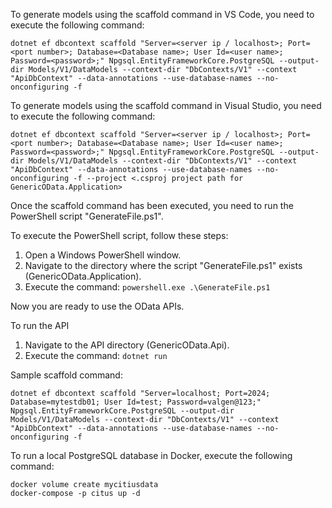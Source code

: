 To generate models using the scaffold command in VS Code, you need to execute the following command:

```
dotnet ef dbcontext scaffold "Server=<server ip / localhost>; Port=<port number>; Database=<Database name>; User Id=<user name>; Password=<password>;" Npgsql.EntityFrameworkCore.PostgreSQL --output-dir Models/V1/DataModels --context-dir "DbContexts/V1" --context "ApiDbContext" --data-annotations --use-database-names --no-onconfiguring -f
```

To generate models using the scaffold command in Visual Studio, you need to execute the following command:

```
dotnet ef dbcontext scaffold "Server=<server ip / localhost>; Port=<port number>; Database=<Database name>; User Id=<user name>; Password=<password>;" Npgsql.EntityFrameworkCore.PostgreSQL --output-dir Models/V1/DataModels --context-dir "DbContexts/V1" --context "ApiDbContext" --data-annotations --use-database-names --no-onconfiguring -f --project <.csproj project path for GenericOData.Application>
```

Once the scaffold command has been executed, you need to run the PowerShell script "GenerateFile.ps1".

To execute the PowerShell script, follow these steps:
1. Open a Windows PowerShell window.
2. Navigate to the directory where the script "GenerateFile.ps1" exists (GenericOData.Application).
3. Execute the command: `powershell.exe .\GenerateFile.ps1`

Now you are ready to use the OData APIs.

To run the API
1. Navigate to the API directory (GenericOData.Api).
2. Execute the command: `dotnet run`

Sample scaffold command:

```
dotnet ef dbcontext scaffold "Server=localhost; Port=2024; Database=mytestdb01; User Id=test; Password=valgen@123;" Npgsql.EntityFrameworkCore.PostgreSQL --output-dir Models/V1/DataModels --context-dir "DbContexts/V1" --context "ApiDbContext" --data-annotations --use-database-names --no-onconfiguring -f
```

To run a local PostgreSQL database in Docker, execute the following command:

```
docker volume create mycitiusdata
docker-compose -p citus up -d
```
